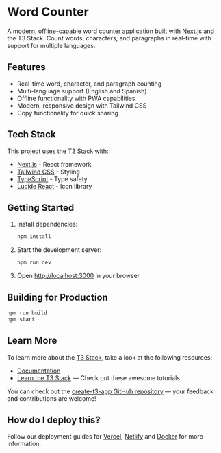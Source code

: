 # Word Counter

A modern, offline-capable word counter application built with Next.js and the T3 Stack. Count words, characters, and paragraphs in real-time with support for multiple languages.

## Features

- Real-time word, character, and paragraph counting
- Multi-language support (English and Spanish)
- Offline functionality with PWA capabilities
- Modern, responsive design with Tailwind CSS
- Copy functionality for quick sharing

## Tech Stack

This project uses the [T3 Stack](https://create.t3.gg/) with:

- [Next.js](https://nextjs.org) - React framework
- [Tailwind CSS](https://tailwindcss.com) - Styling
- [TypeScript](https://www.typescriptlang.org/) - Type safety
- [Lucide React](https://lucide.dev/) - Icon library

## Getting Started

1. Install dependencies:

   ```bash
   npm install
   ```

2. Start the development server:

   ```bash
   npm run dev
   ```

3. Open [http://localhost:3000](http://localhost:3000) in your browser

## Building for Production

```bash
npm run build
npm start
```

## Learn More

To learn more about the [T3 Stack](https://create.t3.gg/), take a look at the following resources:

- [Documentation](https://create.t3.gg/)
- [Learn the T3 Stack](https://create.t3.gg/en/faq#what-learning-resources-are-currently-available) — Check out these awesome tutorials

You can check out the [create-t3-app GitHub repository](https://github.com/t3-oss/create-t3-app) — your feedback and contributions are welcome!

## How do I deploy this?

Follow our deployment guides for [Vercel](https://create.t3.gg/en/deployment/vercel), [Netlify](https://create.t3.gg/en/deployment/netlify) and [Docker](https://create.t3.gg/en/deployment/docker) for more information.
